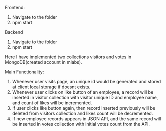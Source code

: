 Frontend:

1. Navigate to the folder
2. npm start

Backend

1. Navigate to the folder
2. npm start


Here I have implemented two collections visitors and votes in MongoDB(created account in mlabs).

Main Functionality:

1. Whenever user visits page, an unique id would be generated and stored at client local storage if doesnt exists.
2. Whenever user clicks on like button of an employee, a record will be inserted in visitor collection with visitor unique ID and employee name, and count of likes will be incremented.
3. If user clicks like button again, then record inserted previously will be deleted from visitors collection and likes count will be decremented.
4. If new employee records appears in JSON API, and the same record will be inserted in votes collection with initial votes count from the API.